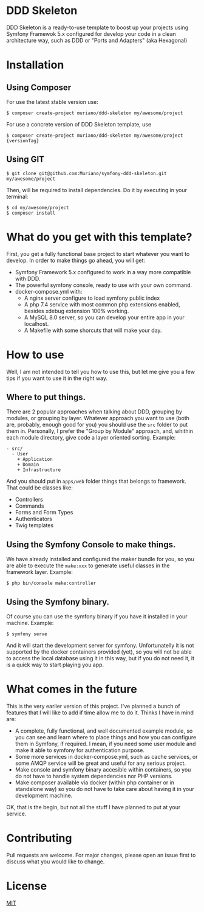 # DDD Skeleton

DDD Skeleton is a ready-to-use template to boost up your projects using Symfony Framewok 5.x configured for develop your code in a clean architecture way, such as DDD or "Ports and Adapters" (aka Hexagonal)

# Installation

## Using Composer

For use the latest stable version use:
```
$ composer create-project muriano/ddd-skeleton my/awesome/project
```

For use a concrete version of DDD Skeleton template, use
```
$ composer create-project muriano/ddd-skeleton my/awesome/project {versionTag}
``` 

## Using GIT

```
$ git clone git@github.com:Muriano/symfony-ddd-skeleton.git my/awesome/project
```
Then, will be required to install dependencies. Do it by executing in your terminal:
```shell script
$ cd my/awesome/project
$ composer install
```

# What do you get with this template?

First, you get a fully functional base project to start whatever you want to develop. In order to make things go ahead, 
you will get:
* Symfony Framework 5.x configured to work in a way more compatible with DDD.
* The powerful symfony console, ready to use with your own command.
* docker-compose.yml with:
  * A nginx server configure to load symfony public index
  * A php 7.4 service with most common php extensions enabled, besides xdebug extension 100% working.
  * A MySQL 8.0 server, so you can develop your entire app in your localhost.
  * A Makefile with some shorcuts that will make your day.  
  
# How to use

Well, I am not intended to tell you how to use this, but let me give you a few tips if you want to use it in the right way.

## Where to put things.

There are 2 popular approaches when talking about DDD, grouping by modules, or grouping by layer. Whatever approach you want to use (both are, probably, enough good for you) you should use the `src` folder to put them in.
Personally, I prefer the "Group by Module" approach, and, whithin each module directory, give code a layer oriented sorting.
Example:
```text
- src/
  - User
    + Application
    + Domain
    + Infrastructure
```
And you should put in `apps/web` folder things that belongs to framework. That could be classes like:
* Controllers
* Commands
* Forms and Form Types
* Authenticators
* Twig templates

## Using the Symfony Console to make things.

We have already installed and configured the maker bundle for you, so you are able to execute the `make:xxx` to generate useful classes in the framework layer.
Example:
```shell script
$ php bin/console make:controller
```

## Using the Symfony binary.

Of course you can use the symfony binary if you have it installed in your machine.
Example:
```shell script
$ symfony serve
```
And it will start the development server for symfony. Unfortunatelly it is not supported by the docker containers provided (yet), so you will not be able to access the local database using it in this way, but if you do not need it, it is a quick way to start playing you app.

# What comes in the future

This is the very earlier version of this project. I've planned a bunch of features that I will like to add if time allow me to do it. Thinks I have in mind are:
* A complete, fully functional, and well documented example module, so you can see and learn where to place things and how you can configure them in Symfony, if required. I mean, if you need some user module and make it able to symfony for authentication purpose.
* Some more services in docker-compose.yml, such as cache services, or some AMQP service will be great and useful for any serious project.
* Make console and symfony binary accesible within containers, so you do not have to handle system dependencies nor PHP versions.
* Make composer available via docker (within php container or in standalone way) so you do not have to take care about having it in your development machine.

OK, that is the begin, but not all the stuff I have planned to put at your service.

# Contributing
Pull requests are welcome. For major changes, please open an issue first to discuss what you would like to change.

# License
[MIT](https://choosealicense.com/licenses/mit/)